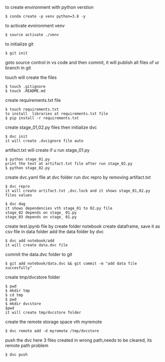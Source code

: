 

to create environment with python verstion
```
$ conda create -p venv python=3.8 -y
```


to activate evnironment venv
```
$ source activate ./venv
```


to initialize git
```
$ git init
```
goto source control in vs code and then commit, it will publish all files of ur branch in git



touch will create the files
```
$ touch .gitignore
$ touch .README.md
```

create requirements.txt file
```
$ touch requirements.txt
to install  libraries at requirements.txt file
$ pip install -r requirements.txt
```

create stage_01,02.py files then initialize dvc
```
$ dvc init
it will create .dvcignore file auto
```

artifact.txt will create if u run stage_01.py
```
$ python stage_01.py
print the text at artifact.txt file after run stage_02.py
$ python stage_02.py
```

create dvc.yaml file at dvc folder
run dvc repro by removing artifact.txt
```
$ dvc repro
it will create artifact.txt ,dvc.lock and it shows stage_01,02.py files values
```
```
$ dvc dag
it shows dependencies vth stage_01 to 02.py file
stage_02 depends on stage_ 01.py
stage_03 depends on stage_ 01.py

```
create test.ipynb file by create folder notebook
create dataframe, save it as csv file in data folder
add the data folder by dvc
```
$ dvc add notebook/add
it will create data.dvc file
```
commit the data.dvc folder to git
```
$ git add notebook/data.dvc && git commit -m "add data file succesfully"
```

create tmp/dvcstore folder
```
$ pwd
$ mkdir tmp
$ cd tmp
$ pwd
$ mkdir dvcstore
$pwd
it will create tmp/dvcstore folder
```
create the remote storage space vth myremote
```
$ dvc remote add -d myremote /tmp/dvcstore
```
push the dvc
here 3 files created in wrong path,needs to be cleared, its remote path problem
```
$ dvc push
```